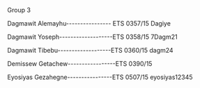 Group 3

Dagmawit Alemayhu---------------- ETS 0357/15        Dagiye

Dagmawit Yoseph-------------------ETS 0358/15        7Dagm21

Dagmawit Tibebu-------------------ETS 0360/15        dagm24

Demissew Getachew-----------------ETS 0390/15

Eyosiyas Gezahegne----------------ETS 0507/15        eyosiyas12345

